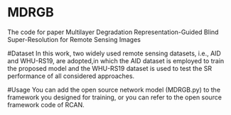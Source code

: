 # MDRGB
The code for paper Multilayer Degradation Representation-Guided Blind Super-Resolution for Remote Sensing Images

#Dataset
In this work, two widely used remote sensing datasets, i.e., AID and WHU-RS19, are adopted,in which the AID dataset is employed to train the proposed model and the WHU-RS19 dataset is used to test the SR performance of all considered approaches.

#Usage
You can add the open source network model (MDRGB.py) to the framework you designed for training, or you can refer to the open source framework code of RCAN.

